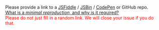Please provide a link to a [JSFiddle](https://jsfiddle.net/chrisvfritz/50wL7mdz/) / [JSBin](https://jsbin.com/) / [CodePen](https://codepen.io) or GitHub repo.
<br>
[What is a *minimal reproduction*, and why is it required?](#modal)
<br>
<span style="color:red">Please do not just fill in a random link. We will close your issue if you do that.</span>
